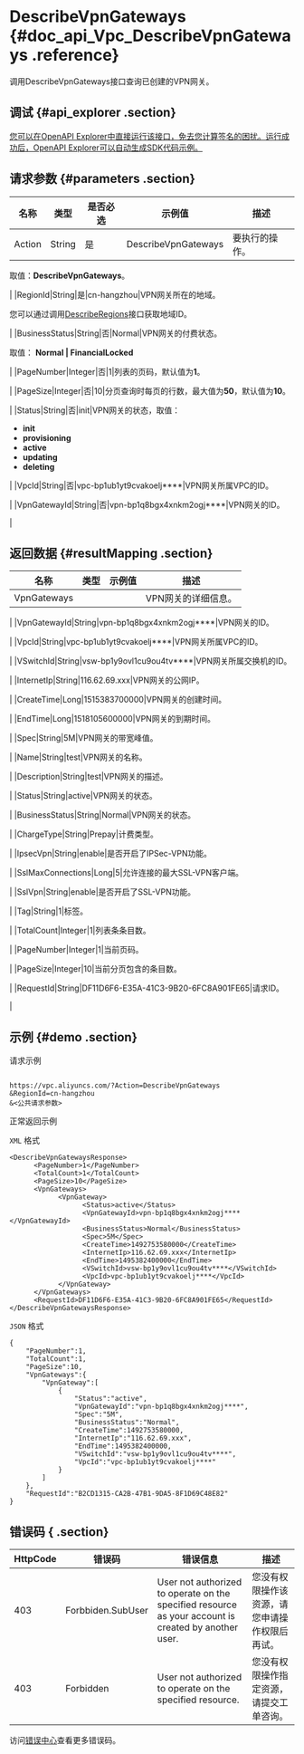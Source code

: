 # DescribeVpnGateways {#doc_api_Vpc_DescribeVpnGateways .reference}

调用DescribeVpnGateways接口查询已创建的VPN网关。

## 调试 {#api_explorer .section}

[您可以在OpenAPI Explorer中直接运行该接口，免去您计算签名的困扰。运行成功后，OpenAPI Explorer可以自动生成SDK代码示例。](https://api.aliyun.com/#product=Vpc&api=DescribeVpnGateways&type=RPC&version=2016-04-28)

## 请求参数 {#parameters .section}

|名称|类型|是否必选|示例值|描述|
|--|--|----|---|--|
|Action|String|是|DescribeVpnGateways|要执行的操作。

 取值：**DescribeVpnGateways**。

 |
|RegionId|String|是|cn-hangzhou|VPN网关所在的地域。

 您可以通过调用[DescribeRegions](~~36063~~)接口获取地域ID。

 |
|BusinessStatus|String|否|Normal|VPN网关的付费状态。

 取值： **Normal | FinancialLocked**

 |
|PageNumber|Integer|否|1|列表的页码，默认值为**1**。

 |
|PageSize|Integer|否|10|分页查询时每页的行数，最大值为**50**，默认值为**10**。

 |
|Status|String|否|init|VPN网关的状态，取值：

 -   **init**
-   **provisioning**
-   **active**
-   **updating**
-   **deleting**

 |
|VpcId|String|否|vpc-bp1ub1yt9cvakoelj\*\*\*\*|VPN网关所属VPC的ID。

 |
|VpnGatewayId|String|否|vpn-bp1q8bgx4xnkm2ogj\*\*\*\*|VPN网关的ID。

 |

## 返回数据 {#resultMapping .section}

|名称|类型|示例值|描述|
|--|--|---|--|
|VpnGateways| | |VPN网关的详细信息。

 |
|VpnGatewayId|String|vpn-bp1q8bgx4xnkm2ogj\*\*\*\*|VPN网关的ID。

 |
|VpcId|String|vpc-bp1ub1yt9cvakoelj\*\*\*\*|VPN网关所属VPC的ID。

 |
|VSwitchId|String|vsw-bp1y9ovl1cu9ou4tv\*\*\*\*|VPN网关所属交换机的ID。

 |
|InternetIp|String|116.62.69.xxx|VPN网关的公网IP。

 |
|CreateTime|Long|1515383700000|VPN网关的创建时间。

 |
|EndTime|Long|1518105600000|VPN网关的到期时间。

 |
|Spec|String|5M|VPN网关的带宽峰值。

 |
|Name|String|test|VPN网关的名称。

 |
|Description|String|test|VPN网关的描述。

 |
|Status|String|active|VPN网关的状态。

 |
|BusinessStatus|String|Normal|VPN网关的状态。

 |
|ChargeType|String|Prepay|计费类型。

 |
|IpsecVpn|String|enable|是否开启了IPSec-VPN功能。

 |
|SslMaxConnections|Long|5|允许连接的最大SSL-VPN客户端。

 |
|SslVpn|String|enable|是否开启了SSL-VPN功能。

 |
|Tag|String|1|标签。

 |
|TotalCount|Integer|1|列表条条目数。

 |
|PageNumber|Integer|1|当前页码。

 |
|PageSize|Integer|10|当前分页包含的条目数。

 |
|RequestId|String|DF11D6F6-E35A-41C3-9B20-6FC8A901FE65|请求ID。

 |

## 示例 {#demo .section}

请求示例

``` {#request_demo}

https://vpc.aliyuncs.com/?Action=DescribeVpnGateways
&RegionId=cn-hangzhou
&<公共请求参数>

```

正常返回示例

`XML` 格式

``` {#xml_return_success_demo}
<DescribeVpnGatewaysResponse>
      <PageNumber>1</PageNumber>
      <TotalCount>1</TotalCount>
      <PageSize>10</PageSize>
      <VpnGateways>
            <VpnGateway>
                  <Status>active</Status>
                  <VpnGatewayId>vpn-bp1q8bgx4xnkm2ogj****</VpnGatewayId>
                  <BusinessStatus>Normal</BusinessStatus>
                  <Spec>5M</Spec>
                  <CreateTime>1492753580000</CreateTime>
                  <InternetIp>116.62.69.xxx</InternetIp>
                  <EndTime>1495382400000</EndTime>
                  <VSwitchId>vsw-bp1y9ovl1cu9ou4tv****</VSwitchId>
                  <VpcId>vpc-bp1ub1yt9cvakoelj****</VpcId>
            </VpnGateway>
      </VpnGateways>
      <RequestId>DF11D6F6-E35A-41C3-9B20-6FC8A901FE65</RequestId>
</DescribeVpnGatewaysResponse>
```

`JSON` 格式

``` {#json_return_success_demo}
{
	"PageNumber":1,
	"TotalCount":1,
	"PageSize":10,
	"VpnGateways":{
		"VpnGateway":[
			{
				"Status":"active",
				"VpnGatewayId":"vpn-bp1q8bgx4xnkm2ogj****",
				"Spec":"5M",
				"BusinessStatus":"Normal",
				"CreateTime":1492753580000,
				"InternetIp":"116.62.69.xxx",
				"EndTime":1495382400000,
				"VSwitchId":"vsw-bp1y9ovl1cu9ou4tv****",
				"VpcId":"vpc-bp1ub1yt9cvakoelj****"
			}
		]
	},
	"RequestId":"B2CD1315-CA2B-47B1-9DA5-8F1D69C48E82"
}
```

## 错误码 { .section}

|HttpCode|错误码|错误信息|描述|
|--------|---|----|--|
|403|Forbbiden.SubUser|User not authorized to operate on the specified resource as your account is created by another user.|您没有权限操作该资源，请您申请操作权限后再试。|
|403|Forbidden|User not authorized to operate on the specified resource.|您没有权限操作指定资源，请提交工单咨询。|

访问[错误中心](https://error-center.aliyun.com/status/product/Vpc)查看更多错误码。

